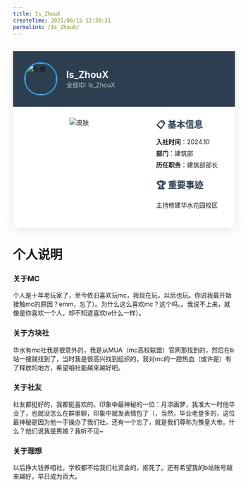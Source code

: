 ```yaml
---
title: Is_ZhouX    
createTime: 2025/06/15 12:30:31   
permalink: /Is_ZhouX/
---
```

<!-- 
title后的XXX是标题
createTime是写作时间
permalink填游戏ID或网名拼音缩写
 -->


<!-- 精简版示例 (保留核心结构) -->
<div class="member-card" style="max-width:700px;background:#fff;border-radius:12px;box-shadow:0 5px 20px rgba(0,0,0,0.08);margin:2rem auto">
  <div style="background:#2c3e50;padding:25px;display:flex;align-items:center;gap:20px">
    <img src="https://skin.twinklestars.top/avatar/466?size=36" alt="头像" style="width:70px;height:70px;border-radius:50%;border:3px solid #3498db">       <!-- 把XXX换为你的头像链接 -->
    <div>
      <h2 style="color:#fff;margin:0">Is_ZhouX</h2>    <!-- 把XXX换为你的ID -->
      <p style="color:#bdc3c7;margin:0">全部ID: Is_ZhouX</p>    <!-- 把XXX换为你的ID -->
    </div>
  </div>
  
  <div style="display:flex;padding:0">
    <div style="flex:0 0 250px;padding:25px;text-align:center">
      <img src="https://skin.twinklestars.top/preview/466?height=150" alt="皮肤" style="max-height:250px">               <!-- 把XXX换为你的皮肤链接 -->
    </div>
    
<div style="flex:1;padding:25px;display:flex;flex-direction:column;gap:15px">
  <!-- 基本信息区块 -->
  <div>
    <h3 style="font-size:1.25rem;color:#2c3e50;margin:0 0 8px">📋 基本信息</h3>
    <ul style="list-style:none;padding:0;margin:0">
      <li style="margin:6px 0"><strong>入社时间</strong>：2024.10</li>    <!-- 把XXX换为你的入社时间，如2025.3 -->
      <li style="margin:6px 0"><strong>部门</strong>：建筑部</li>         <!-- 把XXX换为你的部门 -->
      <li style="margin:6px 0"><strong>历任职务</strong>：建筑部部长</li>         <!-- 把XXX换为你的历任职务 -->
    </ul>
  </div>
  
  <!-- 重要事迹区块 -->
  <div>
    <h3 style="font-size:1.25rem;color:#2c3e50;margin:0 0 8px">🏆 重要事迹</h3>
    <p style="line-height:1.6">主持修建华水花园校区</p>           <!-- 把XXX换为你的重要事迹 -->
  </div>
</div>
  </div>
</div>

<!-- 
以下可采用markdown格式书写：
可以用在线markdown编辑网站辅助书写：https://www.markdownonline.net/zh/
写完后复制左边的文字到这里就可以了
 -->
 
 # 个人说明


### 关于MC

个人是十年老玩家了，至今依旧喜欢玩mc，我现在玩，以后也玩。你说我最开始接触mc的原因？emm，忘了）。为什么这么喜欢mc？这个吗。。我说不上来，就像是你喜欢一个人，却不知道喜欢ta什么一样）。
### 关于方块社
华水有mc社我是很意外的，我是从MUA（mc高校联盟）官网那找到的，然后在b站一搜就找到了，当时我是很高兴找到组织的，我对mc的一腔热血（或许是）有了释放的地方，希望咱社能越来越好吧。
### 关于社友

社友都挺好的，我都挺喜欢的。印象中最神秘的一位：月凉画梦，我准大一时他毕业了，也就没怎么在群里聊，印象中就发表情包了（，当然，毕业老登多的，这位最神秘是因为他一手操办了我们社，还有一个忘了，就是我们尊称为豫皇大帝。什么？他们说我是男娘？我听不见~
### 关于理想
以后挣大钱养咱社，学校都不给我们社资金的，抠死了。还有希望我的b站账号越来越好，早日成为百大。
